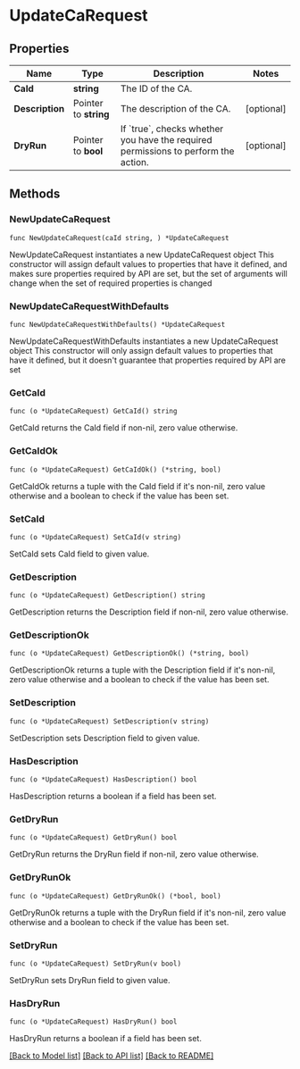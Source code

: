 # UpdateCaRequest

## Properties

Name | Type | Description | Notes
------------ | ------------- | ------------- | -------------
**CaId** | **string** | The ID of the CA. | 
**Description** | Pointer to **string** | The description of the CA. | [optional] 
**DryRun** | Pointer to **bool** | If &#x60;true&#x60;, checks whether you have the required permissions to perform the action. | [optional] 

## Methods

### NewUpdateCaRequest

`func NewUpdateCaRequest(caId string, ) *UpdateCaRequest`

NewUpdateCaRequest instantiates a new UpdateCaRequest object
This constructor will assign default values to properties that have it defined,
and makes sure properties required by API are set, but the set of arguments
will change when the set of required properties is changed

### NewUpdateCaRequestWithDefaults

`func NewUpdateCaRequestWithDefaults() *UpdateCaRequest`

NewUpdateCaRequestWithDefaults instantiates a new UpdateCaRequest object
This constructor will only assign default values to properties that have it defined,
but it doesn't guarantee that properties required by API are set

### GetCaId

`func (o *UpdateCaRequest) GetCaId() string`

GetCaId returns the CaId field if non-nil, zero value otherwise.

### GetCaIdOk

`func (o *UpdateCaRequest) GetCaIdOk() (*string, bool)`

GetCaIdOk returns a tuple with the CaId field if it's non-nil, zero value otherwise
and a boolean to check if the value has been set.

### SetCaId

`func (o *UpdateCaRequest) SetCaId(v string)`

SetCaId sets CaId field to given value.


### GetDescription

`func (o *UpdateCaRequest) GetDescription() string`

GetDescription returns the Description field if non-nil, zero value otherwise.

### GetDescriptionOk

`func (o *UpdateCaRequest) GetDescriptionOk() (*string, bool)`

GetDescriptionOk returns a tuple with the Description field if it's non-nil, zero value otherwise
and a boolean to check if the value has been set.

### SetDescription

`func (o *UpdateCaRequest) SetDescription(v string)`

SetDescription sets Description field to given value.

### HasDescription

`func (o *UpdateCaRequest) HasDescription() bool`

HasDescription returns a boolean if a field has been set.

### GetDryRun

`func (o *UpdateCaRequest) GetDryRun() bool`

GetDryRun returns the DryRun field if non-nil, zero value otherwise.

### GetDryRunOk

`func (o *UpdateCaRequest) GetDryRunOk() (*bool, bool)`

GetDryRunOk returns a tuple with the DryRun field if it's non-nil, zero value otherwise
and a boolean to check if the value has been set.

### SetDryRun

`func (o *UpdateCaRequest) SetDryRun(v bool)`

SetDryRun sets DryRun field to given value.

### HasDryRun

`func (o *UpdateCaRequest) HasDryRun() bool`

HasDryRun returns a boolean if a field has been set.


[[Back to Model list]](../README.md#documentation-for-models) [[Back to API list]](../README.md#documentation-for-api-endpoints) [[Back to README]](../README.md)


